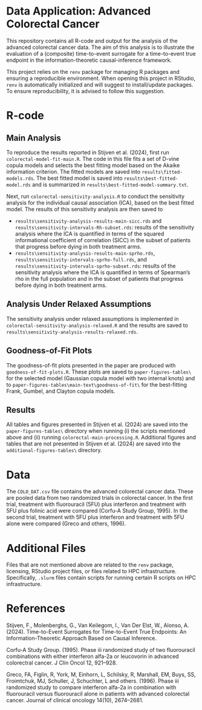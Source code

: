 
<!-- README.md is generated from README.Rmd. Please edit that file -->

# Data Application: Advanced Colorectal Cancer

<!-- badges: start -->
<!-- badges: end -->

This repository contains all R-code and output for the analysis of the
advanced colorectal cancer data. The aim of this analysis is to
illustrate the evaluation of a (composite) time-to-event surrogate for a
time-to-event true endpoint in the information-theoretic
causal-inference framework.

This project relies on the `renv` package for managing R packages and
ensuring a reproducible environment. When opening this project in
RStudio, `renv` is automatically initialized and will suggest to
install/update packages. To ensure reproducibility, it is advised to
follow this suggestion.

# R-code

## Main Analysis

To reproduce the results reported in Stijven et al. (2024), first run
`colorectal-model-fit-main.R`. The code in this file fits a set of
D-vine copula models and selects the best fitting model based on the
Akaike information criterion. The fitted models are saved into
`results\fitted-models.rds`. The best fitted model is saved into
`results\best-fitted-model.rds` and is summarized in
`results\best-fitted-model-summary.txt`.

Next, run `colorectal-sensitivity-analysis.R` to conduct the sensitivity
analysis for the individual causal association (ICA), based on the best
fitted model. The results of this sensitivity analysis are then saved to

- `results\sensitivity-analysis-results-main-sicc.rds` and
  `results\sensitivity-intervals-Rh-subset.rds`: results of the
  sensitivity analysis where the ICA is quantified in terms of the
  squared informational coefficient of correlation (SICC) in the subset
  of patients that progress before dying in both treatment arms.
- `results\sensitivity-analysis-results-main-sprho.rds`,
  `results\sensitivity-intervals-sprho-full.rds`, and
  `results\sensitivity-intervals-sprho-subset.rds`: results of the
  sensitivity analysis where the ICA is quantified in terms of
  Spearman’s rho in the full population and in the subset of patients
  that progress before dying in both treatment arms.

## Analysis Under Relaxed Assumptions

The sensitivity analysis under relaxed assumptions is implemented in
`colorectal-sensitivity-analysis-relaxed.R` and the results are saved to
`results\sensitivity-analysis-results-relaxed.rds`.

## Goodness-of-Fit Plots

The goodness-of-fit plots presented in the paper are produced with
`goodness-of-fit-plots.R`. These plots are saved to
`paper-figures-tables\` for the selected model (Gaussian copula model
with two internal knots) and to
`paper-figures-tables\main-text\goodness-of-fit\` for the best-fitting
Frank, Gumbel, and Clayton copula models.

## Results

All tables and figures presented in Stijven et al. (2024) are saved into
the `paper-figures-tables\` directory when running (i) the scripts
mentioned above and (ii) running `colorectal-main-processing.R`.
Additional figures and tables that are not presented in Stijven et
al. (2024) are saved into the `additional-figures-tables\` directory.

# Data

The `COLO_DAT.csv` file contains the advanced colorectal cancer data.
These are pooled data from two randomized trials in colorectal cancer.
In the first trial, treatment with fluorouracil (5FU) plus interferon
and treatment with 5FU plus folinic acid were compared (Corfu-A Study
Group, 1995). In the second trial, treatment with 5FU plus interferon
and treatment with 5FU alone were compared (Greco and others, 1996).

# Additional Files

Files that are not mentioned above are related to the `renv` package,
licensing, RStudio project files, or files related to HPC
infrastructure. Specifically, `.slurm` files contain scripts for running
certain R scripts on HPC infrastructure.

# References

Stijven, F., Molenberghs, G., Van Keilegom, I., Van Der Elst, W.,
Alonso, A. (2024). Time-to-Event Surrogates for Time-to-Event True
Endpoints: An Information-Theoretic Approach Based on Causal Inference.

Corfu-A Study Group. (1995). Phase iii randomized study of two
fluorouracil combinations with either interferon alfa-2a or leucovorin
in advanced colorectral cancer. J Clin Oncol 12, 921–928.

Greco, FA, Figlin, R, York, M, Einhorn, L, Schilsky, R, Marshall, EM,
Buys, SS, Froimtchuk, MJ, Schuller, J, Schuchter, L and others. (1996).
Phase iii randomized study to compare interferon alfa-2a in combination
with fluorouracil versus fluorouracil alone in patients with advanced
colorectal cancer. Journal of clinical oncology 14(10), 2674–2681.
